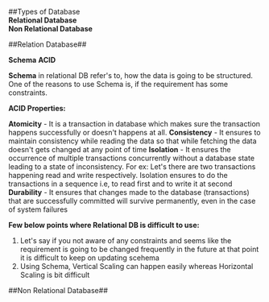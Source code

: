 ##Types of Database </br >
**Relational Database** </br >
**Non Relational Database**


##Relation Database##

**Schema**
**ACID**

**Schema** in relational DB refer's to, how the data is going to be structured.
One of the reasons to use Schema is, if the requirement has some constraints.


**ACID Properties:**

**Atomicity** - It is a transaction in database which makes sure the transaction happens successfully or doesn't happens at all.
**Consistency** - It ensures to maintain consistency while reading the data so that while fetching the data doesn't gets changed at any point of time
**Isolation** - It ensures the occurrence of multiple transactions concurrently without a database state leading to a state of inconsistency.
        For ex: Let's there are two transactions happening read and write respectively.
                Isolation ensures to do the transactions in a sequence i.e, to read first and to write it at second
**Durability** - It ensures that changes made to the database (transactions) that are successfully committed will survive permanently, even in the case of system failures

**Few below points where Relational DB is difficult to use:**
1. Let's say if you not aware of any constraints and seems like the requirement is going to be changed frequently in the future at that point it is difficult to keep on updating scehema
2. Using Schema, Vertical Scaling can happen easily whereas Horizontal Scaling is bit difficult


##Non Relational Database##

